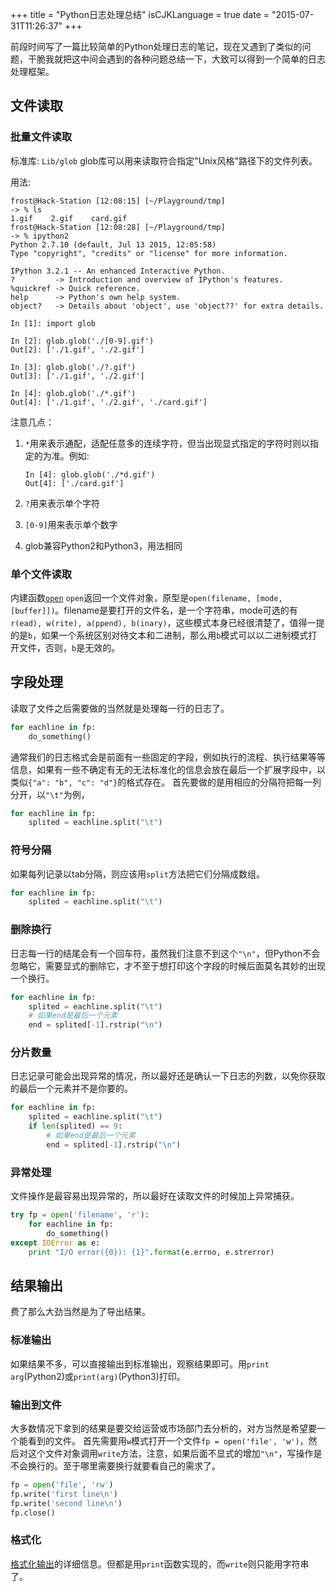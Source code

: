 +++
title  = "Python日志处理总结"
isCJKLanguage = true
date = "2015-07-31T11:26:37"
+++

前段时间写了一篇比较简单的Python处理日志的笔记，现在又遇到了类似的问题，干脆我就把这中间会遇到的各种问题总结一下，大致可以得到一个简单的日志处理框架。

## 文件读取 

### 批量文件读取

标准库: `Lib/glob`
glob库可以用来读取符合指定"Unix风格"路径下的文件列表。

用法:

```
frost@Hack-Station [12:08:15] [~/Playground/tmp]
-> % ls
1.gif    2.gif    card.gif
frost@Hack-Station [12:08:28] [~/Playground/tmp]
-> % ipython2
Python 2.7.10 (default, Jul 13 2015, 12:05:58)
Type "copyright", "credits" or "license" for more information.

IPython 3.2.1 -- An enhanced Interactive Python.
?         -> Introduction and overview of IPython's features.
%quickref -> Quick reference.
help      -> Python's own help system.
object?   -> Details about 'object', use 'object??' for extra details.

In [1]: import glob

In [2]: glob.glob('./[0-9].gif')
Out[2]: ['./1.gif', './2.gif']

In [3]: glob.glob('./?.gif')
Out[3]: ['./1.gif', './2.gif']

In [4]: glob.glob('./*.gif')
Out[4]: ['./1.gif', './2.gif', './card.gif']
```

注意几点：

1. `*`用来表示通配，适配任意多的连续字符，但当出现显式指定的字符时则以指定的为准。例如:

    ```
    In [4]: glob.glob('./*d.gif')
    Out[4]: ['./card.gif']
    ```

2. `?`用来表示单个字符
3. `[0-9]`用来表示单个数字
4. glob兼容Python2和Python3，用法相同


### 单个文件读取

内建函数[`open`](https://docs.python.org/2/library/functions.html#open)
`open`返回一个文件对象，原型是`open(filename, [mode, [buffer]])`。filename是要打开的文件名，是一个字符串，mode可选的有`r(ead), w(rite), a(ppend), b(inary)`，这些模式本身已经很清楚了，值得一提的是`b`，如果一个系统区别对待文本和二进制，那么用`b`模式可以以二进制模式打开文件，否则，`b`是无效的。

## 字段处理

读取了文件之后需要做的当然就是处理每一行的日志了。

```python
for eachline in fp:
    do_something()
```

通常我们的日志格式会是前面有一些固定的字段，例如执行的流程、执行结果等等信息，如果有一些不确定有无的无法标准化的信息会放在最后一个扩展字段中，以类似`{"a": "b", "c": "d"}`的格式存在。
首先要做的是用相应的分隔符把每一列分开，以`"\t"`为例，

```python
for eachline in fp:
    splited = eachline.split("\t")
```


### 符号分隔
如果每列记录以tab分隔，则应该用`split`方法把它们分隔成数组。

```python
for eachline in fp:
    splited = eachline.split("\t")
```


### 删除换行

日志每一行的结尾会有一个回车符，虽然我们注意不到这个`"\n"`，但Python不会忽略它，需要显式的删除它，才不至于想打印这个字段的时候后面莫名其妙的出现一个换行。

```python
for eachline in fp:
    splited = eachline.split("\t")
    # 如果end是最后一个元素
    end = splited[-1].rstrip("\n")
```

### 分片数量

日志记录可能会出现异常的情况，所以最好还是确认一下日志的列数，以免你获取的最后一个元素并不是你要的。

```python
for eachline in fp:
    splited = eachline.split("\t")
    if len(splited) == 9:
        # 如果end是最后一个元素
        end = splited[-1].rstrip("\n")
```
### 异常处理

文件操作是最容易出现异常的，所以最好在读取文件的时候加上异常捕获。

```python
try fp = open('filename', 'r'):
    for eachline in fp:
        do_something()
except IOError as e:
    print "I/O error({0}): {1}".format(e.errno, e.strerror)
```

## 结果输出

费了那么大劲当然是为了导出结果。
### 标准输出

如果结果不多，可以直接输出到标准输出，观察结果即可。用`print arg`(Python2)或`print(arg)`(Python3)打印。

### 输出到文件

大多数情况下拿到的结果是要交给运营或市场部门去分析的，对方当然是希望要一个能看到的文件。
首先需要用`w`模式打开一个文件`fp = open('file', 'w')`，然后对这个文件对象调用`write`方法，注意，如果后面不显式的增加`"\n"`，写操作是不会换行的。至于哪里需要换行就要看自己的需求了。

```python
fp = open('file', 'rw')
fp.write('first line\n')
fp.write('second line\n')
fp.close()
```

### 格式化
[格式化输出](http://www.python-course.eu/python3_formatted_output.php)的详细信息。但都是用`print`函数实现的，而`write`则只能用字符串了。
